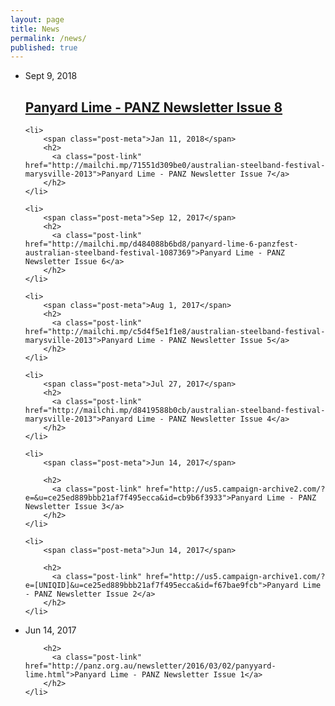 ```yaml
---
layout: page
title: News
permalink: /news/
published: true
---
```


<ul class="post-list">
    <li>
        <span class="post-meta">Sept 9, 2018</span>
        <h2>
          <a class="post-link" href="https://mailchi.mp/b971e7129fac/panyard-lime-edition-8">Panyard Lime - PANZ Newsletter Issue 8</a>
        </h2>
    </li>  
    
    <li>
        <span class="post-meta">Jan 11, 2018</span>
        <h2>
          <a class="post-link" href="http://mailchi.mp/71551d309be0/australian-steelband-festival-marysville-2013">Panyard Lime - PANZ Newsletter Issue 7</a>
        </h2>
    </li>  
    
    <li>
        <span class="post-meta">Sep 12, 2017</span>
        <h2>
          <a class="post-link" href="http://mailchi.mp/d484088b6bd8/panyard-lime-6-panzfest-australian-steelband-festival-1087369">Panyard Lime - PANZ Newsletter Issue 6</a>
        </h2>
    </li>  
    
    <li>
        <span class="post-meta">Aug 1, 2017</span>
        <h2>
          <a class="post-link" href="http://mailchi.mp/c5d4f5e1f1e8/australian-steelband-festival-marysville-2013">Panyard Lime - PANZ Newsletter Issue 5</a>
        </h2>
    </li>  
    
    <li>
        <span class="post-meta">Jul 27, 2017</span>
        <h2>
          <a class="post-link" href="http://mailchi.mp/d8419588b0cb/australian-steelband-festival-marysville-2013">Panyard Lime - PANZ Newsletter Issue 4</a>
        </h2>
    </li>  
    
    <li>
        <span class="post-meta">Jun 14, 2017</span>

        <h2>
          <a class="post-link" href="http://us5.campaign-archive2.com/?e=&u=ce25ed889bbb21af7f495ecca&id=cb9b6f3933">Panyard Lime - PANZ Newsletter Issue 3</a>
        </h2>
    </li>  
      
    <li>
        <span class="post-meta">Jun 14, 2017</span>

        <h2>
          <a class="post-link" href="http://us5.campaign-archive1.com/?e=[UNIQID]&u=ce25ed889bbb21af7f495ecca&id=f67bae9fcb">Panyard Lime - PANZ Newsletter Issue 2</a>
        </h2>
    </li>
      
   <li>
        <span class="post-meta">Jun 14, 2017</span>

        <h2>
          <a class="post-link" href="http://panz.org.au/newsletter/2016/03/02/panyyard-lime.html">Panyard Lime - PANZ Newsletter Issue 1</a>
        </h2>
    </li>  
   
  </ul>

<!--   <p class="rss-subscribe">subscribe <a href="{{ "/feed.xml" | prepend: site.baseurl }}">via RSS</a></p> -->

